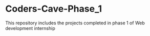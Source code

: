 # Coders-Cave-Phase_1
This repository includes the projects completed in phase 1 of Web development internship
